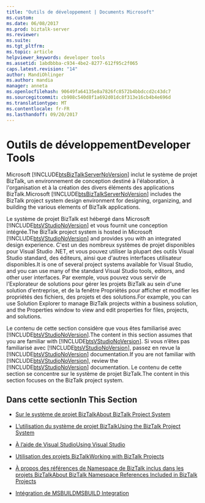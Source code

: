 ```yaml
---
title: "Outils de développement | Documents Microsoft"
ms.custom: 
ms.date: 06/08/2017
ms.prod: biztalk-server
ms.reviewer: 
ms.suite: 
ms.tgt_pltfrm: 
ms.topic: article
helpviewer_keywords: developer tools
ms.assetid: 1abdbbba-c934-4be2-8277-612f95c2f065
caps.latest.revision: "14"
author: MandiOhlinger
ms.author: mandia
manager: anneta
ms.openlocfilehash: 90649fa64135e8a7826fc8572b4bbdccd2c43dc7
ms.sourcegitcommit: cb908c540d8f1a692d01dc8f313e16cb4b4e696d
ms.translationtype: MT
ms.contentlocale: fr-FR
ms.lasthandoff: 09/20/2017
---
```

# <a name="developer-tools"></a><span data-ttu-id="f6427-102">Outils de développement</span><span class="sxs-lookup"><span data-stu-id="f6427-102">Developer Tools</span></span>
<span data-ttu-id="f6427-103">Microsoft [!INCLUDE[btsBizTalkServerNoVersion](../includes/btsbiztalkservernoversion-md.md)] inclut le système de projet BizTalk, un environnement de conception destiné à l'élaboration, à l'organisation et à la création des divers éléments des applications BizTalk.</span><span class="sxs-lookup"><span data-stu-id="f6427-103">Microsoft [!INCLUDE[btsBizTalkServerNoVersion](../includes/btsbiztalkservernoversion-md.md)] includes the BizTalk project system design environment for designing, organizing, and building the various elements of BizTalk applications.</span></span>  
  
 <span data-ttu-id="f6427-104">Le système de projet BizTalk est hébergé dans Microsoft [!INCLUDE[btsVStudioNoVersion](../includes/btsvstudionoversion-md.md)] et vous fournit une conception intégrée.</span><span class="sxs-lookup"><span data-stu-id="f6427-104">The BizTalk project system is hosted in Microsoft [!INCLUDE[btsVStudioNoVersion](../includes/btsvstudionoversion-md.md)] and provides you with an integrated design experience.</span></span> <span data-ttu-id="f6427-105">C'est un des nombreux systèmes de projet disponibles pour Visual Studio .NET, et vous pouvez utiliser la plupart des outils Visual Studio standard, des éditeurs, ainsi que d'autres interfaces utilisateur disponibles.</span><span class="sxs-lookup"><span data-stu-id="f6427-105">It is one of several project systems available for Visual Studio, and you can use many of the standard Visual Studio tools, editors, and other user interfaces.</span></span> <span data-ttu-id="f6427-106">Par exemple, vous pouvez vous servir de l'Explorateur de solutions pour gérer les projets BizTalk au sein d'une solution d'entreprise, et de la fenêtre Propriétés pour afficher et modifier les propriétés des fichiers, des projets et des solutions.</span><span class="sxs-lookup"><span data-stu-id="f6427-106">For example, you can use Solution Explorer to manage BizTalk projects within a business solution, and the Properties window to view and edit properties for files, projects, and solutions.</span></span>  
  
 <span data-ttu-id="f6427-107">Le contenu de cette section considère que vous êtes familiarisé avec [!INCLUDE[btsVStudioNoVersion](../includes/btsvstudionoversion-md.md)].</span><span class="sxs-lookup"><span data-stu-id="f6427-107">The content in this section assumes that you are familiar with [!INCLUDE[btsVStudioNoVersion](../includes/btsvstudionoversion-md.md)].</span></span> <span data-ttu-id="f6427-108">Si vous n’êtes pas familiarisé avec [!INCLUDE[btsVStudioNoVersion](../includes/btsvstudionoversion-md.md)], passez en revue la [!INCLUDE[btsVStudioNoVersion](../includes/btsvstudionoversion-md.md)] documentation.</span><span class="sxs-lookup"><span data-stu-id="f6427-108">If you are not familiar with [!INCLUDE[btsVStudioNoVersion](../includes/btsvstudionoversion-md.md)], review the [!INCLUDE[btsVStudioNoVersion](../includes/btsvstudionoversion-md.md)] documentation.</span></span> <span data-ttu-id="f6427-109">Le contenu de cette section se concentre sur le système de projet BizTalk.</span><span class="sxs-lookup"><span data-stu-id="f6427-109">The content in this section focuses on the BizTalk project system.</span></span>  
  
## <a name="in-this-section"></a><span data-ttu-id="f6427-110">Dans cette section</span><span class="sxs-lookup"><span data-stu-id="f6427-110">In This Section</span></span>  
  
-   [<span data-ttu-id="f6427-111">Sur le système de projet BizTalk</span><span class="sxs-lookup"><span data-stu-id="f6427-111">About BizTalk Project System</span></span>](../core/about-the-biztalk-project-system.md)  
  
-   [<span data-ttu-id="f6427-112">L’utilisation du système de projet BizTalk</span><span class="sxs-lookup"><span data-stu-id="f6427-112">Using the BizTalk Project System</span></span>](../core/using-the-biztalk-project-system.md)  
  
-   [<span data-ttu-id="f6427-113">À l’aide de Visual Studio</span><span class="sxs-lookup"><span data-stu-id="f6427-113">Using Visual Studio</span></span>](../core/using-visual-studio.md)  
  
-   [<span data-ttu-id="f6427-114">Utilisation des projets BizTalk</span><span class="sxs-lookup"><span data-stu-id="f6427-114">Working with BizTalk Projects</span></span>](../core/working-with-biztalk-projects.md)  
  
-   [<span data-ttu-id="f6427-115">À propos des références de Namespace de BizTalk inclus dans les projets BizTalk</span><span class="sxs-lookup"><span data-stu-id="f6427-115">About BizTalk Namespace References Included in BizTalk Projects</span></span>](../core/about-biztalk-namespace-references-included-in-biztalk-projects.md)  
  
-   [<span data-ttu-id="f6427-116">Intégration de MSBUILD</span><span class="sxs-lookup"><span data-stu-id="f6427-116">MSBUILD Integration</span></span>](../core/msbuild-integration.md)